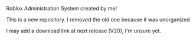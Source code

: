 Roblox Administration System created by me!

This is a new repository. I removed the old one because it was unorganized

I may add a download link at next release (V20), I'm unsure yet.
